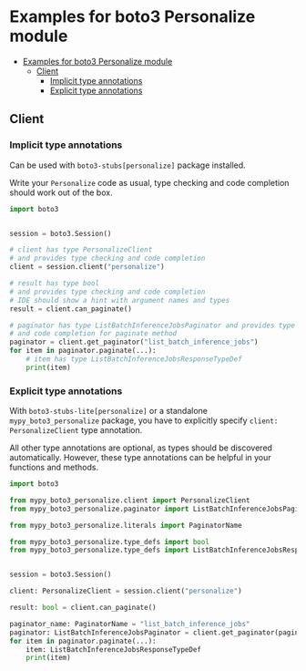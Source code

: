 <a id="examples-for-boto3-personalize-module"></a>

# Examples for boto3 Personalize module

- [Examples for boto3 Personalize module](#examples-for-boto3-personalize-module)
  - [Client](#client)
    - [Implicit type annotations](#implicit-type-annotations)
    - [Explicit type annotations](#explicit-type-annotations)

<a id="client"></a>

## Client

<a id="implicit-type-annotations"></a>

### Implicit type annotations

Can be used with `boto3-stubs[personalize]` package installed.

Write your `Personalize` code as usual, type checking and code completion
should work out of the box.

```python
import boto3


session = boto3.Session()

# client has type PersonalizeClient
# and provides type checking and code completion
client = session.client("personalize")

# result has type bool
# and provides type checking and code completion
# IDE should show a hint with argument names and types
result = client.can_paginate()

# paginator has type ListBatchInferenceJobsPaginator and provides type checking
# and code completion for paginate method
paginator = client.get_paginator("list_batch_inference_jobs")
for item in paginator.paginate(...):
    # item has type ListBatchInferenceJobsResponseTypeDef
    print(item)
```

<a id="explicit-type-annotations"></a>

### Explicit type annotations

With `boto3-stubs-lite[personalize]` or a standalone `mypy_boto3_personalize`
package, you have to explicitly specify `client: PersonalizeClient` type
annotation.

All other type annotations are optional, as types should be discovered
automatically. However, these type annotations can be helpful in your functions
and methods.

```python
import boto3

from mypy_boto3_personalize.client import PersonalizeClient
from mypy_boto3_personalize.paginator import ListBatchInferenceJobsPaginator

from mypy_boto3_personalize.literals import PaginatorName

from mypy_boto3_personalize.type_defs import bool
from mypy_boto3_personalize.type_defs import ListBatchInferenceJobsResponseTypeDef


session = boto3.Session()

client: PersonalizeClient = session.client("personalize")

result: bool = client.can_paginate()

paginator_name: PaginatorName = "list_batch_inference_jobs"
paginator: ListBatchInferenceJobsPaginator = client.get_paginator(paginator_name)
for item in paginator.paginate(...):
    item: ListBatchInferenceJobsResponseTypeDef
    print(item)
```

